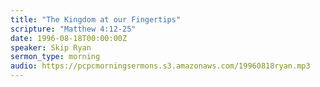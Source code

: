 ```yaml
---
title: "The Kingdom at our Fingertips"
scripture: "Matthew 4:12-25"
date: 1996-08-18T00:00:00Z
speaker: Skip Ryan
sermon_type: morning
audio: https://pcpcmorningsermons.s3.amazonaws.com/19960818ryan.mp3 
---
```



